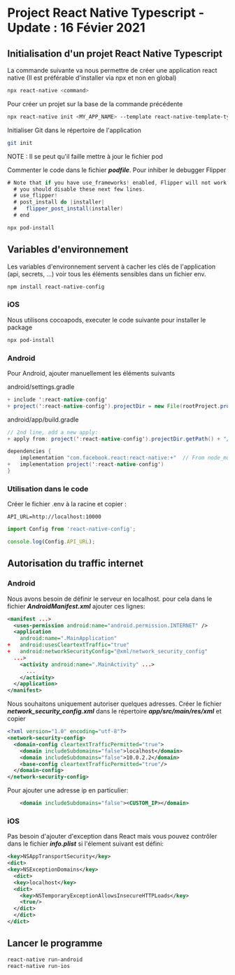 # Project React Native Typescript - Update : 16 Févier 2021

## Initialisation d'un projet React Native Typescript

La commande suivante va nous permettre de créer une application react native (Il est préférable d'installer via npx et non en global)

```zsh
npx react-native <command>
```

Pour créer un projet sur la base de la commande précédente

```zsh
npx react-native init <MY_APP_NAME> --template react-native-template-typescript
```

Initialiser Git dans le répertoire de l'application

```zsh
git init
```

NOTE : Il se peut qu'il faille mettre à jour le fichier pod

Commenter le code dans le fichier ***podfile***. Pour inhiber le debugger Flipper

```java
# Note that if you have use_frameworks! enabled, Flipper will not work and
  # you should disable these next few lines.
  # use_flipper!
  # post_install do |installer|
  #   flipper_post_install(installer)
  # end
```

```zsh
npx pod-install
```
## Variables d'environnement

Les variables d'environnement servent à cacher les clés de l'application (api, secrets, ...) voir tous les éléments sensibles dans un fichier env.

```zsh
npm install react-native-config
```

### iOS

Nous utilisons cocoapods, executer le code suivante pour installer le package

```zsh
npx pod-install
```

### Android

Pour Android, ajouter manuellement les éléments suivants

android/settings.gradle

```java
+ include ':react-native-config'
+ project(':react-native-config').projectDir = new File(rootProject.projectDir, '../node_modules/react-native-config/android')
```

android/app/build.gradle

```java
// 2nd line, add a new apply:
+ apply from: project(':react-native-config').projectDir.getPath() + "/dotenv.gradle"

dependencies {
	implementation "com.facebook.react:react-native:+"  // From node_modules
+	implementation project(':react-native-config')
}
```

### Utilisation dans le code

Créer le fichier .env à la racine et copier :

```
API_URL=http://localhost:10000
```

```ts
import Config from 'react-native-config';

console.log(Config.API_URL);
```

## Autorisation du traffic internet

### Android

Nous avons besoin de définir le serveur en localhost. pour cela dans le fichier ***AndroidManifest.xml*** ajouter ces lignes:

```xml
<manifest ...>
  <uses-permission android:name="android.permission.INTERNET" />
  <application
    android:name=".MainApplication"
+   android:usesCleartextTraffic="true"
+   android:networkSecurityConfig="@xml/network_security_config"
  ...>
    <activity android:name=".MainActivity" ...>
      ...
    </activity>
  </application>
</manifest>
```

Nous souhaitons uniquement autoriser quelques adresses. Créer le fichier ***network_security_config.xml*** dans le répertoire ***app/src/main/res/xml*** et copier

```xml
<?xml version="1.0" encoding="utf-8"?>
<network-security-config>
  <domain-config cleartextTrafficPermitted="true">
    <domain includeSubdomains="false">localhost</domain>
    <domain includeSubdomains="false">10.0.2.2</domain>
    <base-config cleartextTrafficPermitted="true"/>
  </domain-config>
</network-security-config>
```

Pour ajouter une adresse ip en particulier:

```xml
    <domain includeSubdomains="false"><CUSTOM_IP></domain>
```

### iOS

Pas besoin d'ajouter d'exception dans React mais vous pouvez contrôler dans le fichier ***info.plist*** si l'élement suivant est défini:

```xml
<key>NSAppTransportSecurity</key>
<dict>
<key>NSExceptionDomains</key>
  <dict>
  <key>localhost</key>
  <dict>
    <key>NSTemporaryExceptionAllowsInsecureHTTPLoads</key>
    <true/>
  </dict>
  </dict>
</dict>
```


## Lancer le programme
```zsh
react-native run-android
react-native run-ios
```


